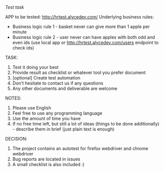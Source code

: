 *Test task*

APP to be tested: http://hrtest.alycedev.com/
Underlying business rules:
- Business logic rule 1 - basket never can give more than 1 apple per minute
- Business logic rule 2 - user never can have apples with both odd and even ids (use local app or http://hrtest.alycedev.com/users endpoint to check ids)

TASK:
1) Test it doing your best
2) Provide result as checklist or whatever tool you prefer document
3) [optional] Create test automation
4) Don't hesitate to contact us if any questions
5) Any other documents and deliverable are welcome

NOTES:
1) Please use English
2) Feel free to use any programming language
3) Use the amount of time you have
4) If no free time left, but still a lot of ideas (things to be done additionally) - describe them in brief (just plain text is enough)

DECISION:
1) The project contains an autotest for firefox webdriver and chrome webdriver
2) Bug reports are located in issues
3) A small checklist is also included
:)
